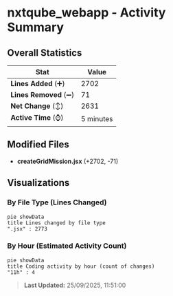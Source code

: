 # nxtqube_webapp - Activity Summary 

## Overall Statistics

| Stat                   | Value                                                             |
| ---------------------- | ----------------------------------------------------------------- |
| **Lines Added** (➕)   | 2702                                          |
| **Lines Removed** (➖) | 71                                        |
| **Net Change** (↕)    | 2631                |
| **Active Time** (⌚)   | 5 minutes |


## Modified Files
- **createGridMission.jsx** (+2702, -71)

## Visualizations

### By File Type (Lines Changed)

```mermaid
pie showData
title Lines changed by file type
".jsx" : 2773
```

### By Hour (Estimated Activity Count)

```mermaid
pie showData
title Coding activity by hour (count of changes)
"11h" : 4
```


> **Last Updated:** 25/09/2025, 11:51:00